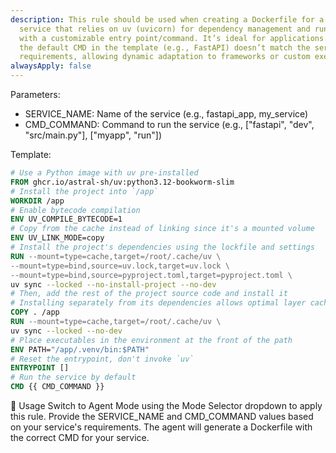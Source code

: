```yaml
---
description: This rule should be used when creating a Dockerfile for a Python
  service that relies on uv (uvicorn) for dependency management and runtime,
  with a customizable entry point/command. It’s ideal for applications where
  the default CMD in the template (e.g., FastAPI) doesn’t match the service’s
  requirements, allowing dynamic adaptation to frameworks or custom execution logic.
alwaysApply: false
---
```

Parameters:
- SERVICE_NAME: Name of the service (e.g., fastapi_app, my_service)
- CMD_COMMAND: Command to run the service (e.g., ["fastapi", "dev", "src/main.py"], ["myapp", "run"])

Template:
```Dockerfile
# Use a Python image with uv pre-installed
FROM ghcr.io/astral-sh/uv:python3.12-bookworm-slim
# Install the project into `/app`
WORKDIR /app
# Enable bytecode compilation
ENV UV_COMPILE_BYTECODE=1
# Copy from the cache instead of linking since it's a mounted volume
ENV UV_LINK_MODE=copy
# Install the project's dependencies using the lockfile and settings
RUN --mount=type=cache,target=/root/.cache/uv \
--mount=type=bind,source=uv.lock,target=uv.lock \
--mount=type=bind,source=pyproject.toml,target=pyproject.toml \
uv sync --locked --no-install-project --no-dev
# Then, add the rest of the project source code and install it
# Installing separately from its dependencies allows optimal layer caching
COPY . /app
RUN --mount=type=cache,target=/root/.cache/uv \
uv sync --locked --no-dev
# Place executables in the environment at the front of the path
ENV PATH="/app/.venv/bin:$PATH"
# Reset the entrypoint, don't invoke `uv`
ENTRYPOINT []
# Run the service by default
CMD {{ CMD_COMMAND }}
```

📌 Usage
Switch to Agent Mode using the Mode Selector dropdown to apply this rule.
Provide the SERVICE_NAME and CMD_COMMAND values based on your service's requirements.
The agent will generate a Dockerfile with the correct CMD for your service.
